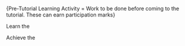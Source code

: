 {Pre-Tutorial Learning Activity = Work to be done before coming to the tutorial. These can earn participation marks}

<Panel header="T1A1. Singleton pattern :one:" expandable>

Learn the <morph title="singleton pattern" src="../../book/se-pattern/singleton/index.md" />

Achieve the <morph title="level :one: learning outcomes" src="../../book/se-pattern/introduction/Outcomes.md" />
    
</Panel>
<Panel header="T1A2. Debugging in IDEs :star::star:" expandable>
    <include src="../topics/ide/activities/debug-in-ide.md" />
</Panel>
<Panel header="T1A3. Start using a task management tool :star::star:" expandable>
    <include src="../topics/project/activities/start-using-GTD.md" />
</Panel>
<Panel header="T1A4. Regression testing using text input/output :star::star:" expandable>
    <include src="../topics/testing/activities/regression-testing-using-text.md" />
</Panel>
<Panel header="T1A5. Use Java Collections, Enums, Varargs :star::star:" expandable>
    <include src="../topics/java/activities/collections-enums-varargs.md" />
</Panel>
